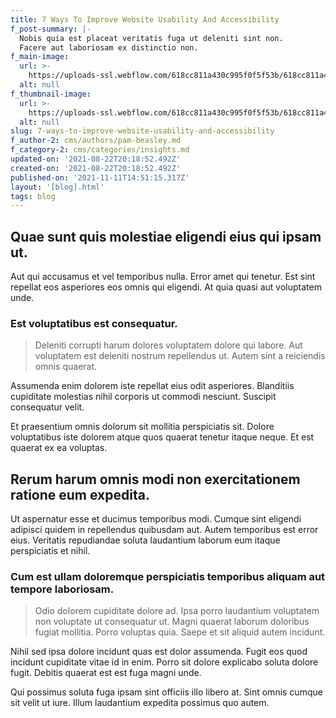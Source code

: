 ```yaml
---
title: 7 Ways To Improve Website Usability And Accessibility
f_post-summary: |-
  Nobis quia est placeat veritatis fuga ut deleniti sint non.
  Facere aut laboriosam ex distinctio non.
f_main-image:
  url: >-
    https://uploads-ssl.webflow.com/618cc811a430c995f0f5f53b/618cc811a430c90c1ef5f5b5_1629663529925-image18.jpg
  alt: null
f_thumbnail-image:
  url: >-
    https://uploads-ssl.webflow.com/618cc811a430c995f0f5f53b/618cc811a430c9aab3f5f5bd_1629663529919-image9.jpg
  alt: null
slug: 7-ways-to-improve-website-usability-and-accessibility
f_author-2: cms/authors/pam-beasley.md
f_category-2: cms/categories/insights.md
updated-on: '2021-08-22T20:18:52.492Z'
created-on: '2021-08-22T20:18:52.492Z'
published-on: '2021-11-11T14:51:15.317Z'
layout: '[blog].html'
tags: blog
---
```


Quae sunt quis molestiae eligendi eius qui ipsam ut.
----------------------------------------------------

Aut qui accusamus et vel temporibus nulla. Error amet qui tenetur. Est sint repellat eos asperiores eos omnis qui eligendi. At quia quasi aut voluptatem unde.

### Est voluptatibus est consequatur.

> Deleniti corrupti harum dolores voluptatem dolore qui labore. Aut voluptatem est deleniti nostrum repellendus ut. Autem sint a reiciendis omnis quaerat.

Assumenda enim dolorem iste repellat eius odit asperiores. Blanditiis cupiditate molestias nihil corporis ut commodi nesciunt. Suscipit consequatur velit.

Et praesentium omnis dolorum sit mollitia perspiciatis sit. Dolore voluptatibus iste dolorem atque quos quaerat tenetur itaque neque. Et est quaerat ex ea voluptas.

Rerum harum omnis modi non exercitationem ratione eum expedita.
---------------------------------------------------------------

Ut aspernatur esse et ducimus temporibus modi. Cumque sint eligendi adipisci quidem in repellendus quibusdam aut. Autem temporibus est error eius. Veritatis repudiandae soluta laudantium laborum eum itaque perspiciatis et nihil.

### Cum est ullam doloremque perspiciatis temporibus aliquam aut tempore laboriosam.

> Odio dolorem cupiditate dolore ad. Ipsa porro laudantium voluptatem non voluptate ut consequatur ut. Magni quaerat laborum doloribus fugiat mollitia. Porro voluptas quia. Saepe et sit aliquid autem incidunt.

Nihil sed ipsa dolore incidunt quas est dolor assumenda. Fugit eos quod incidunt cupiditate vitae id in enim. Porro sit dolore explicabo soluta dolore fugit. Debitis quaerat est est fuga magni unde.

Qui possimus soluta fuga ipsam sint officiis illo libero at. Sint omnis cumque sit velit ut iure. Illum laudantium expedita possimus quo autem.

